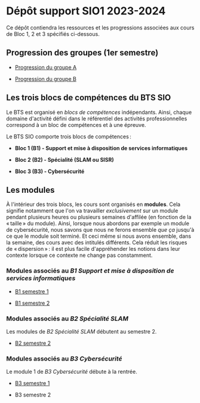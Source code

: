 # Dépôt support SIO1 2023-2024

Ce dépôt contiendra les ressources et les progressions associées aux cours de Bloc 1, 2 et 3 spécifiés ci-dessous.

## Progression des groupes (1er semestre)

- [Progression du groupe A](progressionGrA.md)

- [Progression du groupe B](progressionGrB.md)

## Les trois blocs de compétences du BTS SIO

Le BTS est organisé en _blocs de compétences_ indépendants. Ainsi, chaque domaine d'activité défini dans le référentiel des activités professionnelles correspond à un bloc de compétences et à une épreuve.

Le BTS SIO comporte trois blocs de compétences :

- **Bloc 1 (B1) - Support et mise à disposition de services informatiques**

- **Bloc 2 (B2) - Spécialité (SLAM ou SISR)**

- **Bloc 3 (B3) - Cybersécurité**

## Les modules

À l'intérieur des trois blocs, les cours sont organisés en **modules**. Cela signifie notamment que l'on va travailler _exclusivement_ sur un module pendant plusieurs heures ou plusieurs semaines d'affilée (en fonction de la « taille » du module). Ainsi, lorsque nous abordons par exemple un module de cybersécurité, nous savons que nous ne ferons ensemble _que ça_ jusqu'à ce que le module soit terminé. Et ceci même si nous avons ensemble, dans la semaine, des cours avec des intitulés différents. Cela réduit les risques de « dispersion » : il est plus facile d'appréhender les notions dans leur contexte lorsque ce contexte ne change pas constamment.

### Modules associés au _B1 Support et mise à disposition de services informatiques_

- [B1 semestre 1](bloc1/s1.md)

- [B1 semestre 2](bloc1/s2.md)

### Modules associés au _B2 Spécialité SLAM_

Les modules de _B2 Spécialité SLAM_ débutent au semestre 2.

- [B2 semestre 2](bloc2/s2.md)

### Modules associés au _B3 Cybersécurité_

Le module 1 de _B3 Cybersécurité_ débute à la rentrée.

- [B3 semestre 1](bloc3/s1.md)

- B3 semestre 2
